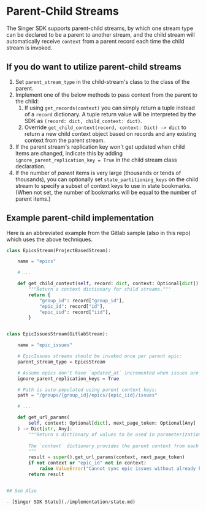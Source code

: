 # Parent-Child Streams

The Singer SDK supports parent-child streams, by which one stream type can be declared to
be a parent to another stream, and the child stream will automatically receive `context`
from a parent record each time the child stream is invoked.

## If you do want to utilize parent-child streams

1. Set `parent_stream_type` in the child-stream's class to the class of the parent.
2. Implement one of the below methods to pass context from the parent to the child:
   1. If using `get_records(context)` you can simply return a tuple instead of a `record`
      dictionary. A tuple return value will be interpreted by the SDK as
      `(record: dict, child_context: dict)`.
   1. Override `get_child_context(record, context: Dict) -> dict` to return a new
      child context object based on records and any existing context from the parent stream.
3. If the parent stream's replication key won't get updated when child items are changed,
   indicate this by adding `ignore_parent_replication_key = True` in the child stream
   class declaration.
4. If the number of _parent_ items is very large (thousands or tends of thousands), you can
   optionally set `state_partitioning_keys` on the child stream to specify a subset of context keys to use
   in state bookmarks. (When not set, the number of bookmarks will be equal to the number
   of parent items.)

## Example parent-child implementation

Here is an abbreviated example from the Gitlab sample (also in this repo) which uses the
above techniques.

```py
class EpicsStream(ProjectBasedStream):

    name = "epics"

    # ...

    def get_child_context(self, record: dict, context: Optional[dict]) -> dict:
        """Return a context dictionary for child streams."""
        return {
            "group_id": record["group_id"],
            "epic_id": record["id"],
            "epic_iid": record["iid"],
        }


class EpicIssuesStream(GitlabStream):

    name = "epic_issues"

    # EpicIssues streams should be invoked once per parent epic:
    parent_stream_type = EpicsStream  

    # Assume epics don't have `updated_at` incremented when issues are changed:
    ignore_parent_replication_keys = True

    # Path is auto-populated using parent context keys:
    path = "/groups/{group_id}/epics/{epic_iid}/issues"

    # ...

    def get_url_params(
        self, context: Optional[dict], next_page_token: Optional[Any]
    ) -> Dict[str, Any]:
        """Return a dictionary of values to be used in parameterization.
        
        The `context` dictionary provides the parent context from each iterated `Epic`.
        """
        result = super().get_url_params(context, next_page_token)
        if not context or "epic_id" not in context:
            raise ValueError("Cannot sync epic issues without already known epic IDs.")
        return result


## See Also

- [Singer SDK State](./implementation/state.md)
